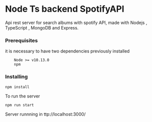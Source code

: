 # Node Ts backend SpotifyAPI

Api rest server for search albums with spotify API, made with Nodejs , TypeScript , MongoDB and Express.

### Prerequisites

it is necessary to have two dependencies previously installed

```
    Node >= v10.13.0
    npm
```


### Installing


```
npm install
```


To run the server

```
npm run start
```

Server runnning in ttp://localhost:3000/